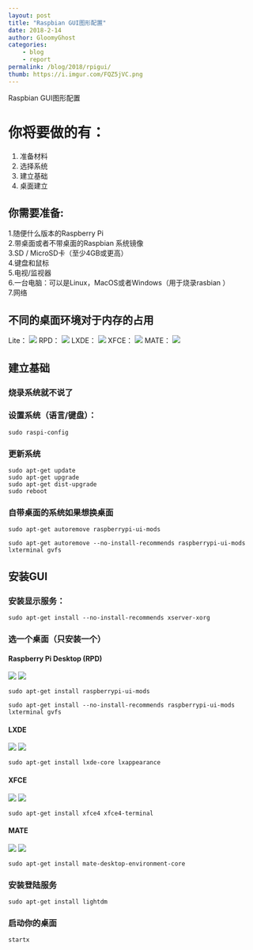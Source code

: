 ```yaml
---
layout: post
title: "Raspbian GUI图形配置"
date: 2018-2-14
author: GloomyGhost
categories:
    - blog
    - report
permalink: /blog/2018/rpigui/
thumb: https://i.imgur.com/FQZ5jVC.png
---
```


Raspbian GUI图形配置

# 你将要做的有：<br>
1. 准备材料<br>
2. 选择系统<br>
3. 建立基础<br>
4. 桌面建立<br>

## 你需要准备:<br>
1.随便什么版本的Raspberry Pi<br>
2.带桌面或者不带桌面的Raspbian 系统镜像<br>
3.SD / MicroSD卡（至少4GB或更高）<br>
4.键盘和鼠标<br>
5.电视/监视器<br>
6.一台电脑：可以是Linux，MacOS或者Windows（用于烧录rasbian ）<br>
7.网络<br>



## 不同的桌面环境对于内存的占用
Lite：
![](http://i.imgur.com/PDXx4Ej.png)
RPD：
![](http://i.imgur.com/42K9oh3.png)
LXDE：
![](http://i.imgur.com/OdRhsJl.png)
XFCE：
![](http://i.imgur.com/YTN7S5P.png)
MATE：
![](http://i.imgur.com/05Y0uQH.png)


## 建立基础

### 烧录系统就不说了

### 设置系统（语言/键盘）：

```sudo raspi-config```


### 更新系统

```sudo apt-get update```<br>
```sudo apt-get upgrade```<br>
```sudo apt-get dist-upgrade```<br>
```sudo reboot```<br>

### 自带桌面的系统如果想换桌面

```sudo apt-get autoremove raspberrypi-ui-mods```
 
```sudo apt-get autoremove --no-install-recommends raspberrypi-ui-mods lxterminal gvfs```


## 安装GUI

### 安装显示服务：

```sudo apt-get install --no-install-recommends xserver-xorg```


### 选一个桌面（只安装一个）

#### Raspberry Pi Desktop (RPD) 

![](http://i.imgur.com/FQunYxC.png)
![](http://i.imgur.com/AIlT1Y1.png)

```sudo apt-get install raspberrypi-ui-mods```
 
```sudo apt-get install --no-install-recommends raspberrypi-ui-mods lxterminal gvfs```


#### LXDE 
![](https://i.imgur.com/bYFxZRy.png)
![](https://i.imgur.com/XaGNNWw.png)

`sudo apt-get install lxde-core lxappearance`

#### XFCE 
![](https://i.imgur.com/xDlfenF.png)
![](https://i.imgur.com/NNjNI0Q.png)

```sudo apt-get install xfce4 xfce4-terminal```

#### MATE 
![](https://i.imgur.com/4npD5jy.png)
![](https://i.imgur.com/QYbrvIZ.png)

```sudo apt-get install mate-desktop-environment-core```

### 安装登陆服务

```sudo apt-get install lightdm```

### 启动你的桌面

```startx```
